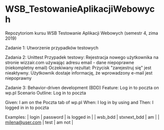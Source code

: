 # WSB_TestowanieAplikacjiWebowych
Repozytoriom kursu WSB Testowanie Aplikacji Webowych (semestr 4, zima 2019)

Zadanie 1: Utworzenie przypadków testowych

Zadania 2: Unittest
Przypadek testowy:
Rejestracja nowego użytkownika na stronie wizzair.com używając adresu email - dane niepoprawne (niekompletny email)
Oczekiwany rezultat:
Przycisk "zarejestruj się" jest nieaktywny. 
Użytkownik dostaje informację, że wprowadzony e-mail jest niepoprawny


Zadanie 3: Behavior-driven development (BDD)
Feature: Log in to poczta on wp.pl
Scenario Outline: Log in to poczta

Given: I am on the Poczta tab of wp.pl
When: I log in by using <login> and <password>
Then: I <is logged in> logged in in to poczta

Examples:
| login | password | is logged in |
| wsb_bdd | stxnext_bdd | am |
| milena@user.com | test | am not |
